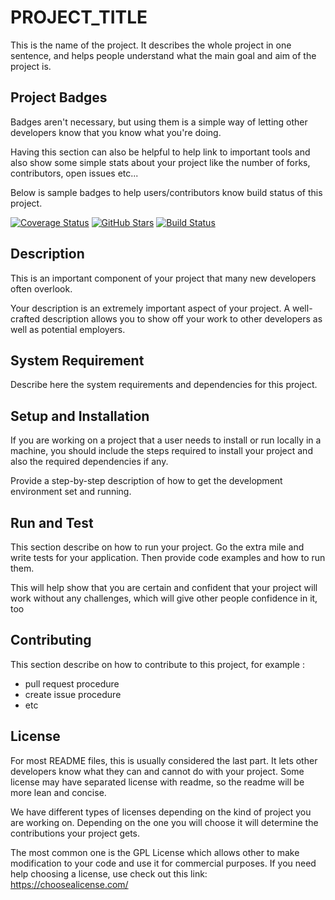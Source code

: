 # PROJECT_TITLE
This is the name of the project. It describes the whole project in one sentence, and helps people understand what 
the main goal and aim of the project is.

## Project Badges
Badges aren't necessary, but using them is a simple way of letting other developers know that you know what you're doing.

Having this section can also be helpful to help link to important tools and also show some simple stats about your project 
like the number of forks, contributors, open issues etc...

Below is sample badges to help users/contributors know build status of this project.

[![Coverage Status](https://coveralls.io/repos/USERNAME/PROJECT_NAME/badge.svg?branch=master)](https://coveralls.io/r/USERNAME/PROJECT_NAME)
[![GitHub Stars](https://img.shields.io/github/stars/USERNAME/PROJECT_NAME.svg)]()
[![Build Status](https://jenkinsx.evermosa2z.com/buildStatus/icon?job=[JOB_NAME]%2Fmaster)](https://jenkinsx.evermosa2z.com/job/[JOB_NAME]/job/master/)

## Description

This is an important component of your project that many new developers often overlook.

Your description is an extremely important aspect of your project. A well-crafted description allows you to show off 
your work to other developers as well as potential employers.


## System Requirement

Describe here the system requirements and dependencies for this project.

## Setup and Installation

If you are working on a project that a user needs to install or run locally in a machine, 
you should include the steps required to install your project and also the required dependencies if any.

Provide a step-by-step description of how to get the development environment set and running.

## Run and Test

This section describe on how to run your project. Go the extra mile and write tests for your application. 
Then provide code examples and how to run them.

This will help show that you are certain and confident that your project will work without any challenges, 
which will give other people confidence in it, too

## Contributing

This section describe on how to contribute to this project, for example :
* pull request procedure
* create issue procedure
* etc

## License

For most README files, this is usually considered the last part. It lets other developers know what they can 
and cannot do with your project. Some license may have separated license with readme, so the readme will be more
lean and concise.

We have different types of licenses depending on the kind of project you are working on. Depending on the 
one you will choose it will determine the contributions your project gets.

The most common one is the GPL License which allows other to make modification to your code and use it for commercial purposes. 
If you need help choosing a license, use check out this link: https://choosealicense.com/
